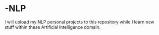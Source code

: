 # -NLP

I will upload my NLP personal projects to this repository while I learn new stuff within these Artificial Intelligence domain.
